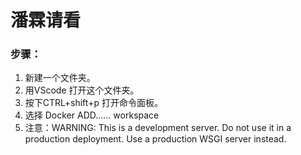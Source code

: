 # 潘霖请看
### 步骤：
1. 新建一个文件夹。
2. 用VScode 打开这个文件夹。
3. 按下CTRL+shift+p 打开命令面板。
4. 选择 Docker ADD…… workspace
5. 注意：WARNING: This is a development server. Do not use it in a production deployment. Use a production WSGI server instead.
